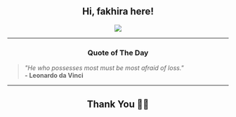 <h2 align="center"> Hi, fakhira here!</h2>

<p align="center">
<a href="https://github.com/fakhiralkda" alt="github streak"><img src="https://dvst-streak.herokuapp.com/?user=fakhiralkda&theme=tokyonight&fire=DD472C"></a>
</p>

<hr>
<h3 align="center">Quote of The Day</h3>
<p align="center">
<blockquote>
<i>"He who possesses most must be most afraid of loss."</i>
<br>
<b>- Leonardo da Vinci</b>
</blockquote>
</p>


<hr>
<h2 align="center">Thank You 🙏🏼</h2>

